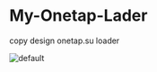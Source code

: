 # My-Onetap-Lader
copy design onetap.su loader

![default](https://pp.userapi.com/c851420/v851420029/f1694/nME_KzFQyeg.jpg)
